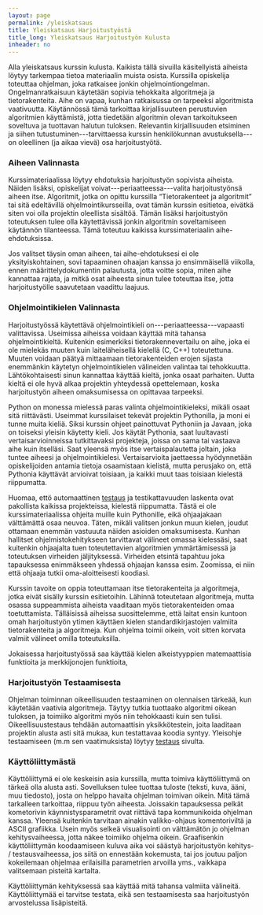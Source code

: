 ```yaml
---
layout: page
permalink: /yleiskatsaus
title: Yleiskatsaus Harjoitustyöstä
title_long: Yleiskatsaus Harjoitustyön Kulusta
inheader: no
---
```


Alla yleiskatsaus kurssin kulusta. Kaikista tällä sivuilla käsitellyistä aiheista löytyy 
tarkempaa tietoa materiaalin muista osista. Kurssilla opiskelija toteuttaa ohjelman, joka ratkaisee jonkin ohjelmointiongelman. Ongelmanratkaisuun käytetään sopivia tehokkaita algoritmeja ja tietorakenteita. Aihe on vapaa, kunhan ratkaisussa on tarpeeksi algoritmista vaativuutta. Käytännössä tämä tarkoittaa kirjallisuuteen perustuvien algoritmien käyttämistä, jotta tiedetään algoritmin olevan tarkoitukseen soveltuva ja tuottavan halutun tuloksen.
Relevantin kirjallisuuden etsiminen ja siihen tutustuminen---tarvittaessa kurssin henkilökunnan avustuksella---on oleellinen (ja aikaa vievä) osa harjoitustyötä. 

### Aiheen Valinnasta 
Kurssimateriaalissa löytyy ehdotuksia harjoitustyön sopivista aiheista. Näiden lisäksi,
opiskelijat voivat---periaatteessa---valita harjoitustyönsä aiheen itse. 
Algoritmit, jotka on opittu kurssilla “Tietorakenteet ja algoritmit” tai sitä edeltävillä ohjelmointikursseilla, ovat tämän kurssin esitietoa, eivätkä siten voi olla projektin oleellista sisältöä. Tämän lisäksi harjoitustyön toteutuksen tulee 
olla käytettävissä jonkin algoritmin soveltamiseen käytännön tilanteessa. Tämä toteutuu kaikissa kurssimateriaalin aihe-ehdotuksissa.

Jos valitset täysin oman aiheen, tai aihe-ehdotuksesi ei ole yksityiskohtainen, sovi tapaaminen ohaajan kanssa jo ensimmäisellä viikolla, ennen määrittelydokumentin palautusta, jotta voitte sopia, miten aihe kannattaa rajata, ja mitkä osat aiheesta sinun tulee toteuttaa itse, jotta harjoitustyölle saavutetaan vaadittu laajuus.

### Ohjelmointikielen Valinnasta
Harjoitustyössä käytettävä ohjelmointikieli on---periaatteessa---vapaasti valittavissa.
Useimissa aiheissa voidaan käyttää mitä tahansa ohjelmointikieltä. 
Kuitenkin esimerkiksi tietorakennevertailu on aihe, joka ei ole mielekäs muuten kuin laiteläheisellä kielellä (C, C++) toteutettuna. Muuten voidaan päätyä mittaamaan tietorakenteiden erojen sijasta enemmänkin käytetyn ohjelmointikielen välineiden valintaa tai tehokkuutta. Lähtökohtaisesti sinun kannattaa käyttää kieltä, jonka osaat parhaiten. Uutta kieltä ei ole hyvä alkaa projektin yhteydessä opettelemaan, koska harjoitustyön aiheen omaksumisessa on opittavaa tarpeeksi.

Python on monessa mielessä paras valinta ohjelmointikieleksi, mikäli osaat sitä riittävästi. 
Useimmat kurssilaiset tekevät projektin Pythonilla, ja moni ei tunne muita kieliä. Siksi kurssin ohjeet painottuvat Pythoniin ja Javaan, joka on toiseksi yleisin käytetty kieli. 
Jos käytät Pythonia, saat luultavasti vertaisarvioinneissa tutkittavaksi projekteja, joissa on sama tai vastaava aihe kuin itselläsi. Saat yleensä myös itse vertaispalautetta joltain, joka tuntee aiheesi ja ohjelmointikielesi. 
Vertaisarvioita jaettaessa hyödynnetään opiskelijoiden antamia tietoja osaamistaan kielistä, mutta perusjako on, että Pythonia käyttävät arvioivat toisiaan, ja kaikki muut taas toisiaan kielestä riippumatta.

Huomaa, ettö automaattinen [testaus](/testing) ja testikattavuuden laskenta ovat pakollista kaikissa projekteissa, kielestä riippumatta. Tästä ei ole kurssimateriaalissa ohjeita muille kuin Pythonille, eikä ohjaajakaan välttämättä 
osaa neuvoa. Täten, mikäli valitsen jonkun muun kielen, joudut ottamaan enemmän vastuuuta näiden asioiden omaksumisesta. 
Kunhan hallitset ohjelmistokehitykseen tarvittavat välineet omassa kielessäsi, saat kuitenkin ohjaajalta tuen toteutettavien algoritmien ymmärtämisessä ja toteutuksen virheiden jäljityksessä. Virheiden etsintä tapahtuu joka tapauksessa enimmäkseen yhdessä ohjaajan kanssa esim. Zoomissa, ei niin että ohjaaja tutkii oma-aloitteisesti koodiasi.

Kurssin tavoite on oppia toteuttamaan itse tietorakenteita ja algoritmeja, jotka eivät sisälly kurssin esitietoihin. Lähinnä toteutetaan algoritmeja, mutta osassa suppeammista aiheista vaaditaan myös tietorakenteiden 
omaa toetuttamista. Tälläisissä aiheissa suosittelemme, että laitat ensin kuntoon omah harjoitustyön ytimen 
käyttäen kielen standardikirjastojen valmiita tietorakenteita ja algoritmeja. Kun ohjelma toimii oikein, voit sitten korvata valmiit välineet omilla toteutuksilla.

Jokaisessa harjoitustyössä saa käyttää kielen alkeistyyppien matemaattisia funktioita ja merkkijonojen funktioita,

### Harjoitustyön Testaamisesta 
Ohjelman toiminnan oikeellisuuden testaaminen on olennaisen tärkeää, kun käytetään vaativia algoritmeja. Täytyy tutkia tuottaako algoritmi oikean tuloksen, ja toimiiko algoritmi myös niin tehokkaasti kuin sen tulisi. Oikeellisuustestaus tehdään automaattisin yksikkötestein, joita laaditaan projektin alusta asti sitä mukaa, kun testattavaa koodia syntyy. Yleisohje testaamiseen (m.m sen vaatimuksista) löytyy [testaus](/testing) sivulta. 


### Käyttöliittymästä
Käyttöliittymä ei ole keskeisin asia kurssilla, mutta toimiva käyttöliittymä on tärkeä olla alusta asti.
Sovelluksen tulee tuottaa tuloste (teksti, kuva, ääni, muu tiedosto), josta on helppo havaita ohjelman toimivan oikein.
Mitä tämä tarkalleen tarkoittaa, riippuu työn aiheesta. Joissakin tapauksessa pelkät kometorivin käynnistysparametrit ovat riittävä tapa kommunikoida ohjelman kanssa. Yleensä kuitenkin tarvitaan ainakin valikko-ohjaus komentoriviltä ja ASCII grafiikka. Usein myös selkeä visualisointi on välttämätön jo ohjelman kehitysvaiheessa, jotta näkee toimiiko ohjelma oikein. Graafisenkin käyttöliittymän koodaamiseen kuluva aika voi säästyä harjoitustyön kehitys- / testausvaiheessa, jos siitä on ennestään kokemusta, tai jos joutuu paljon kokeilemaan ohjelmaa erilaisilla parametrien arvoilla yms., vaikkapa valitsemaan pisteitä kartalta. 

Käyttöliittymän kehityksessä saa käyttää mitä tahansa valmiita välineitä. Käyttöliittymää ei tarvitse testata, eikä sen testaamisesta saa harjoitustyön arvostelussa lisäpisteitä.